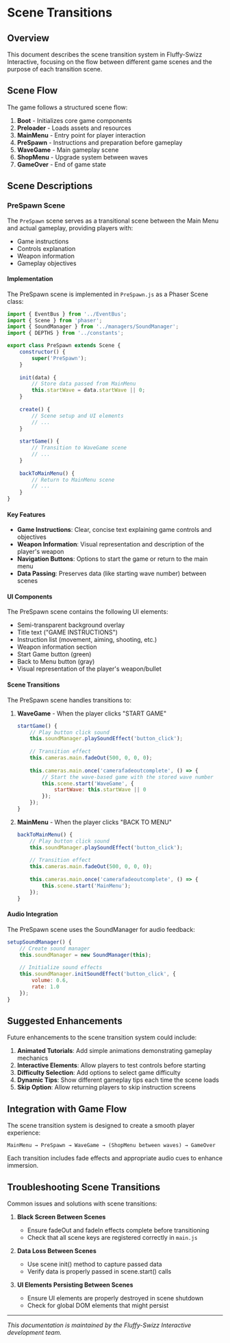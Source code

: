# Scene Transitions

## Overview

This document describes the scene transition system in Fluffy-Swizz Interactive, focusing on the flow between different game scenes and the purpose of each transition scene.

## Scene Flow

The game follows a structured scene flow:

1. **Boot** - Initializes core game components
2. **Preloader** - Loads assets and resources
3. **MainMenu** - Entry point for player interaction
4. **PreSpawn** - Instructions and preparation before gameplay
5. **WaveGame** - Main gameplay scene
6. **ShopMenu** - Upgrade system between waves
7. **GameOver** - End of game state

## Scene Descriptions

### PreSpawn Scene

The `PreSpawn` scene serves as a transitional scene between the Main Menu and actual gameplay, providing players with:
- Game instructions
- Controls explanation
- Weapon information
- Gameplay objectives

#### Implementation

The PreSpawn scene is implemented in `PreSpawn.js` as a Phaser Scene class:

```javascript
import { EventBus } from '../EventBus';
import { Scene } from 'phaser';
import { SoundManager } from '../managers/SoundManager';
import { DEPTHS } from '../constants';

export class PreSpawn extends Scene {
    constructor() {
        super('PreSpawn');
    }
    
    init(data) {
        // Store data passed from MainMenu
        this.startWave = data.startWave || 0;
    }
    
    create() {
        // Scene setup and UI elements
        // ...
    }
    
    startGame() {
        // Transition to WaveGame scene
        // ...
    }
    
    backToMainMenu() {
        // Return to MainMenu scene
        // ...
    }
}
```

#### Key Features

- **Game Instructions**: Clear, concise text explaining game controls and objectives
- **Weapon Information**: Visual representation and description of the player's weapon
- **Navigation Buttons**: Options to start the game or return to the main menu
- **Data Passing**: Preserves data (like starting wave number) between scenes

#### UI Components

The PreSpawn scene contains the following UI elements:

- Semi-transparent background overlay
- Title text ("GAME INSTRUCTIONS")
- Instruction list (movement, aiming, shooting, etc.)
- Weapon information section
- Start Game button (green)
- Back to Menu button (gray)
- Visual representation of the player's weapon/bullet

#### Scene Transitions

The PreSpawn scene handles transitions to:

1. **WaveGame** - When the player clicks "START GAME"
   ```javascript
   startGame() {
       // Play button click sound
       this.soundManager.playSoundEffect('button_click');
       
       // Transition effect
       this.cameras.main.fadeOut(500, 0, 0, 0);
       
       this.cameras.main.once('camerafadeoutcomplete', () => {
           // Start the wave-based game with the stored wave number
           this.scene.start('WaveGame', { 
               startWave: this.startWave || 0
           });
       });
   }
   ```

2. **MainMenu** - When the player clicks "BACK TO MENU"
   ```javascript
   backToMainMenu() {
       // Play button click sound
       this.soundManager.playSoundEffect('button_click');
       
       // Transition effect
       this.cameras.main.fadeOut(500, 0, 0, 0);
       
       this.cameras.main.once('camerafadeoutcomplete', () => {
           this.scene.start('MainMenu');
       });
   }
   ```

#### Audio Integration

The PreSpawn scene uses the SoundManager for audio feedback:

```javascript
setupSoundManager() {
    // Create sound manager
    this.soundManager = new SoundManager(this);
    
    // Initialize sound effects
    this.soundManager.initSoundEffect('button_click', {
        volume: 0.6,
        rate: 1.0
    });
}
```

## Suggested Enhancements

Future enhancements to the scene transition system could include:

1. **Animated Tutorials**: Add simple animations demonstrating gameplay mechanics
2. **Interactive Elements**: Allow players to test controls before starting
3. **Difficulty Selection**: Add options to select game difficulty
4. **Dynamic Tips**: Show different gameplay tips each time the scene loads
5. **Skip Option**: Allow returning players to skip instruction screens

## Integration with Game Flow

The scene transition system is designed to create a smooth player experience:

```
MainMenu → PreSpawn → WaveGame → (ShopMenu between waves) → GameOver
```

Each transition includes fade effects and appropriate audio cues to enhance immersion.

## Troubleshooting Scene Transitions

Common issues and solutions with scene transitions:

1. **Black Screen Between Scenes** 
   - Ensure fadeOut and fadeIn effects complete before transitioning
   - Check that all scene keys are registered correctly in `main.js`

2. **Data Loss Between Scenes**
   - Use scene init() method to capture passed data
   - Verify data is properly passed in scene.start() calls

3. **UI Elements Persisting Between Scenes**
   - Ensure UI elements are properly destroyed in scene shutdown
   - Check for global DOM elements that might persist

---

*This documentation is maintained by the Fluffy-Swizz Interactive development team.*